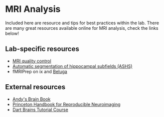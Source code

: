 # MRI Analysis

Included here are resource and tips for best practices within the lab. There are many great resources available online for MRI analysis, check the links below!

## Lab-specific resources
* [MRI quality control](mri_qc.md)
* [Automatic segmentation of hippocampal subfields (ASHS)](mri_ashs.md)
* fMRIPrep on ix and [Beluga](beluga.md)

## External resources
* [Andy's Brain Book](https://andysbrainbook.readthedocs.io/en/latest/#)
* [Princeton Handbook for Reproducible Neuroimaging](https://brainhack-princeton.github.io/handbook/)
* [Dart Brains Tutorial Course](https://dartbrains.org/content/intro.html)
